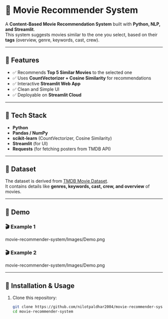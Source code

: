 # 🎥 Movie Recommender System

A **Content-Based Movie Recommendation System** built with **Python, NLP, and Streamlit**.  
This system suggests movies similar to the one you select, based on their **tags** (overview, genre, keywords, cast, crew).  

---

## 🔹 Features
- ✅ Recommends **Top 5 Similar Movies** to the selected one  
- ✅ Uses **CountVectorizer + Cosine Similarity** for recommendations  
- ✅ Interactive **Streamlit Web App**  
- ✅ Clean and Simple UI  
- ✅ Deployable on **Streamlit Cloud**  

---

## 🔹 Tech Stack
- **Python**
- **Pandas / NumPy**
- **scikit-learn** (CountVectorizer, Cosine Similarity)
- **Streamlit** (for UI)
- **Requests** (for fetching posters from TMDB API)

---

## 🔹 Dataset
The dataset is derived from [TMDB Movie Dataset](https://www.themoviedb.org/).  
It contains details like **genres, keywords, cast, crew, and overview** of movies.  

---

## 🔹 Demo  

### 🎬 Example 1
movie-recommender-system/Images/Demo.png
### 🎬 Example 2
movie-recommender-system/Images/Demo.png


---

## 🔹 Installation & Usage

1. Clone this repository:
   ```bash
   git clone https://github.com/nilotpaldhar2004/movie-recommender-system.git
   cd movie-recommender-system

